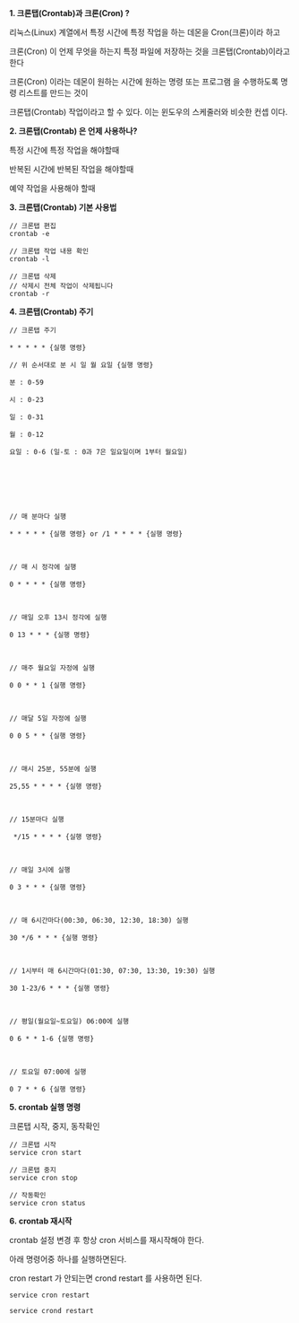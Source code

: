 **1. 크론탭(Crontab)과 크론(Cron) ?**


리눅스(Linux) 계열에서 특정 시간에 특정 작업을 하는 데몬을 Cron(크론)이라 하고

크론(Cron) 이 언제 무엇을 하는지 특정 파일에 저장하는 것을 크론탭(Crontab)이라고 한다

크론(Cron) 이라는 데몬이 원하는 시간에 원하는 명령 또는 프로그램 을 수행하도록 명령 리스트를 만드는 것이

크론탭(Crontab) 작업이라고 할 수 있다. 이는 윈도우의 스케줄러와 비슷한 컨셉 이다.

**2. 크론탭(Crontab) 은 언제 사용하나?**

특정 시간에 특정 작업을 해야할때

반복된 시간에 반복된 작업을 해야할때

예약 작업을 사용해야 할때

**3. 크론탭(Crontab) 기본 사용법**

```
// 크론탭 편집
crontab -e

// 크론탭 작업 내용 확인
crontab -l

// 크론탭 삭제
// 삭제시 전체 작업이 삭제됩니다
crontab -r
```

**4. 크론탭(Crontab) 주기**

```
// 크론탭 주기

* * * * * {실행 명령}

// 위 순서대로 분 시 일 월 요일 {실행 명령}

분 : 0-59

시 : 0-23

일 : 0-31

월 : 0-12

요일 : 0-6 (일-토 : 0과 7은 일요일이며 1부터 월요일)







// 매 분마다 실행

* * * * * {실행 명령} or /1 * * * * {실행 명령}



// 매 시 정각에 실행

0 * * * * {실행 명령}



// 매일 오후 13시 정각에 실행

0 13 * * * {실행 명령}



// 매주 월요일 자정에 실행

0 0 * * 1 {실행 명령}



// 매달 5일 자정에 실행

0 0 5 * * {실행 명령}



// 매시 25분, 55분에 실행

25,55 * * * * {실행 명령}



// 15분마다 실행

 */15 * * * * {실행 명령}



// 매일 3시에 실행

0 3 * * * {실행 명령}



// 매 6시간마다(00:30, 06:30, 12:30, 18:30) 실행

30 */6 * * * {실행 명령}



// 1시부터 매 6시간마다(01:30, 07:30, 13:30, 19:30) 실행

30 1-23/6 * * * {실행 명령}



// 평일(월요일~토요일) 06:00에 실행

0 6 * * 1-6 {실행 명령}



// 토요일 07:00에 실행

0 7 * * 6 {실행 명령}
```

**5. crontab 실행 명령**

크론탭 시작, 중지, 동작확인

```
// 크론탭 시작
service cron start

// 크론탭 중지
service cron stop  

// 작동확인
service cron status 
```

**6. crontab 재시작**

crontab 설정 변경 후 항상 cron 서비스를 재시작해야 한다.

아래 명령어중 하나를 실행하면된다.

cron restart 가 안되는면 crond restart 를 사용하면 된다.

```
service cron restart

service crond restart
```
